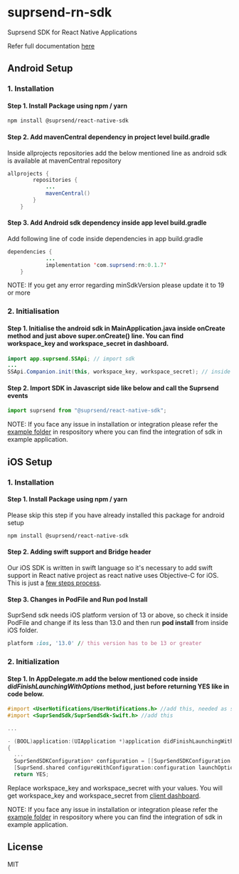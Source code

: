 # suprsend-rn-sdk

Suprsend SDK for React Native Applications

Refer full documentation [here](https://docs.suprsend.com/docs/react-native)

## Android Setup

### 1. Installation

#### Step 1. Install Package using npm / yarn

```sh
npm install @suprsend/react-native-sdk
```

#### Step 2. Add mavenCentral dependency in project level build.gradle

Inside allprojects repositories add the below mentioned line as android sdk is available at mavenCentral repository

```java
allprojects {
        repositories {
            ...
            mavenCentral()
        }
    }
```

#### Step 3. Add Android sdk dependency inside app level build.gradle

Add following line of code inside dependencies in app build.gradle

```java
dependencies {
            ...
            implementation 'com.suprsend:rn:0.1.7'
    }
```

 NOTE: If you get any error regarding minSdkVersion please update it to 19 or more

### 2. Initialisation

#### Step 1. Initialise the android sdk in MainApplication.java inside onCreate method and just above super.onCreate() line. You can find workspace_key and workspace_secret in dashboard.

```java
import app.suprsend.SSApi; // import sdk
...
SSApi.Companion.init(this, workspace_key, workspace_secret); // inside onCreate method just above super.onCreate() line
```

#### Step 2. Import SDK in Javascript side like below and call the Suprsend events
```js
import suprsend from "@suprsend/react-native-sdk";
```

NOTE: If you face any issue in installation or integration please refer the [example folder](https://github.com/suprsend/suprsend-rn-sdk/tree/main/example) in respository where you can find the integration of sdk in example application.


## iOS Setup

### 1. Installation

#### Step 1. Install Package using npm / yarn

Please skip this step if you have already installed this package for android setup
```sh
npm install @suprsend/react-native-sdk
```

#### Step 2. Adding swift support and Bridge header
Our iOS SDK is written in swift language so it's necessary to add swift support in React native project as react native uses Objective-C for iOS. This is just a [few steps process](https://docs.suprsend.com/docs/swift-modules-support).

#### Step 3. Changes in PodFile and Run pod Install
SuprSend sdk needs iOS platform version of 13 or above, so check it inside PodFile and change if its less than 13.0 and then run **pod install**  from inside iOS folder.
```ruby
platform :ios, '13.0' // this version has to be 13 or greater
```

### 2. Initialization

#### Step 1. In AppDelegate.m add the below mentioned code inside *didFinishLaunchingWithOptions* method,  just before returning YES like in code below. 
```objective-c
#import <UserNotifications/UserNotifications.h> //add this, needed as sdk internally depends on this package
#import <SuprSendSdk/SuprSendSdk-Swift.h> //add this

...

- (BOOL)application:(UIApplication *)application didFinishLaunchingWithOptions:(NSDictionary *)launchOptions
{
  ...
  SuprSendSDKConfiguration* configuration = [[SuprSendSDKConfiguration alloc] initWithKey:@workspace_key secret:@workspace_secret baseUrl:nil]; // add this line
  [SuprSend.shared configureWithConfiguration:configuration launchOptions:launchOptions]; // add this line
  return YES;
```
Replace workspace_key and workspace_secret with your values. You will get  workspace_key and workspace_secret from [client dashboard](https://app.suprsend.com/).

NOTE: If you face any issue in installation or integration please refer the [example folder](https://github.com/suprsend/suprsend-rn-sdk/tree/main/example) in respository where you can find the integration of sdk in example application.

## License

MIT
